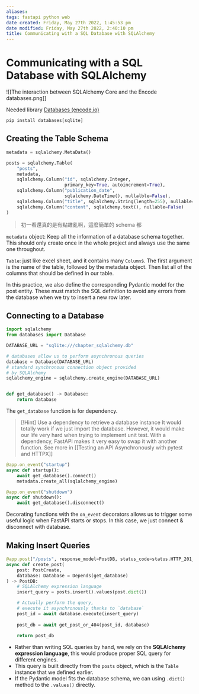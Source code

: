 ```yaml
---
aliases: 
tags: fastapi python web 
date created: Friday, May 27th 2022, 1:45:53 pm
date modified: Friday, May 27th 2022, 2:40:10 pm
title: Communicating with a SQL Database with SQLAlchemy
---
```


# Communicating with a SQL Database with SQLAlchemy

![[The interaction between SQLAlchemy Core and the Encode databases.png]]

Needed library [Databases (encode.io)](https://www.encode.io/databases/)

```shell
pip install databases[sqlite]
```

## Creating the Table Schema

```python
metadata = sqlalchemy.MetaData()

posts = sqlalchemy.Table(
    "posts",
    metadata,
    sqlalchemy.Column("id", sqlalchemy.Integer,
                      primary_key=True, autoincrement=True),
    sqlalchemy.Column("publication_date",
                      sqlalchemy.DateTime(), nullalble=False),
    sqlalchemy.Column("title", sqlalchemy.String(length=255), nullable=False),
    sqlalchemy.Column("content", sqlalchemy.text(), nullable=False)
)
```

> 初一看還真的是有點雜亂啊，這麼簡單的 schema 都

`metadata` object: Keep all the information of a database schema together. This should only create once in the whole project and always use the same one throughout.

`Table`: just like excel sheet, and it contains many `Column`s. The first argument is the name of the table, followed by the metadata object. Then list all of the columns that should be defined in our table.

In this practice, we also define the corresponding Pydantic model for the post entity. These must match the SQL definition to avoid any errors from the database when we try to insert a new row later.

## Connecting to a Database

```python
import sqlalchemy
from databases import Database

DATABASE_URL = "sqlite:///chapter_sqlalchemy.db"

# databases allow us to perform asynchronous queries
database = Database(DATABASE_URL)
# standard synchronous connection object provided
# by SQLAlchemy
sqlalchemy_engine = sqlalchemy.create_engine(DATABASE_URL)


def get_database() -> Database:
    return database
```

The `get_database` function is for dependency.

> [!Hint] Use a dependency to retrieve a database instance
> It would totally work if we just import the database. However, it would make our life very hard when trying to implement unit test. With a dependency, FastAPI makes it very easy to swap it with another function. See more in [[Testing an API Asynchronously with pytest and HTTPX]]

```python
@app.on_event("startup")
async def startup():
    await get_database().connect()
    metadata.create_all(sqlalchemy_engine)

@app.on_event("shutdown")
async def shutdown():
    await get_database().disconnect()
```

Decorating functions with the `on_event` decorators allows us to trigger some useful logic when FastAPI starts or stops. In this case, we just connect & disconnect with database.

## Making Insert Queries

```python
@app.post("/posts", response_model=PostDB, status_code=status.HTTP_201_CREATED)
async def create_post(
    post: PostCreate,
    database: Database = Depends(get_database)
) -> PostDB:
	# SQLAlchemy expression language
    insert_query = posts.insert().values(post.dict())

	# Actually perform the query,
	# execute it asynchronously thanks to `database`
    post_id = await database.execute(insert_query)
    
    post_db = await get_post_or_404(post_id, database)
    
    return post_db
```

- Rather than writing SQL queries by hand, we rely on the **SQLAlchemy expression language**, this would produce proper SQL query for different engines.
- This query is built directly from the `posts` object, which is the `Table` instance that we defined earlier.
- If the Pydantic model fits the database schema, we can using `.dict()` method to the `.values()` directly. 
